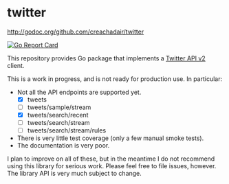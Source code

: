 # twitter

http://godoc.org/github.com/creachadair/twitter

[![Go Report Card](https://goreportcard.com/badge/github.com/creachadair/twitter)](https://goreportcard.com/report/github.com/creachadair/twitter)

This repository provides Go package that implements a [Twitter API v2][tv2]
client.

This is a work in progress, and is not ready for production use. In particular:

- Not all the API endpoints are supported yet.
  - [x] tweets
  - [ ] tweets/sample/stream
  - [x] tweets/search/recent
  - [ ] tweets/search/stream
  - [ ] tweets/search/stream/rules

- There is very little test coverage (only a few manual smoke tests).
- The documentation is very poor.

I plan to improve on all of these, but in the meantime I do not recommend using
this library for serious work. Please feel free to file issues, however.  The
library API is very much subject to change.

[tv2]: https://developer.twitter.com/en/docs/twitter-api/early-access
